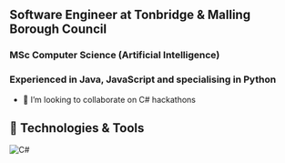 ## Software Engineer at Tonbridge & Malling Borough Council
### MSc Computer Science (Artificial Intelligence)
### Experienced in Java, JavaScript and specialising in Python

- 👯 I’m looking to collaborate on C# hackathons
  
## 🔧 Technologies & Tools
![C#](https://img.shields.io/badge/C%23-C%23?style=flat&logo=C%23&color=%23000000)
<!--
**kudosscience/kudosscience** is a ✨ _special_ ✨ repository because its `README.md` (this file) appears on your GitHub profile.

Here are some ideas to get you started:

- 🔭 I’m currently working on ...
- 🌱 I’m currently learning ...
- 👯 I’m looking to collaborate on ...
- 🤔 I’m looking for help with ...
- 💬 Ask me about ...
- 📫 How to reach me: ...
- 😄 Pronouns: ...
- ⚡ Fun fact: ...
-->
